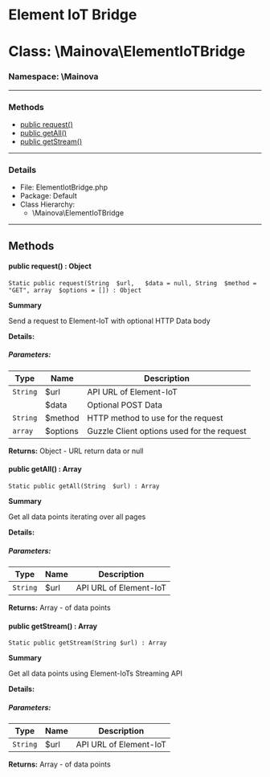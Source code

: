 # Element IoT Bridge

# Class: \Mainova\ElementIoTBridge
### Namespace: \Mainova
---
### Methods
* [public request()](README.md#method_request)
* [public getAll()](README.md#method_getAll)
* [public getStream()](README.md#method_getStream)
---
### Details
* File: ElementIotBridge.php
* Package: Default
* Class Hierarchy:
  * \Mainova\ElementIoTBridge

---
## Methods
<a name="method_request" class="anchor"></a>
#### public request() : Object

```
Static public request(String  $url,   $data = null, String  $method = "GET", array  $options = []) : Object
```

**Summary**

Send a request to Element-IoT with optional HTTP Data body

**Details:**
##### Parameters:
| Type | Name | Description |
| ---- | ---- | ----------- |
| <code>String</code> | $url  | API URL of Element-IoT |
| <code></code> | $data  | Optional POST Data |
| <code>String</code> | $method  | HTTP method to use for the request |
| <code>array</code> | $options  | Guzzle Client options used for the request |

**Returns:** Object - URL return data or null

<a name="method_getAll" class="anchor"></a>
#### public getAll() : Array

```
Static public getAll(String  $url) : Array
```

**Summary**

Get all data points iterating over all pages

**Details:**
##### Parameters:
| Type | Name | Description |
| ---- | ---- | ----------- |
| <code>String</code> | $url  | API URL of Element-IoT |

**Returns:** Array - of data points

<a name="method_getStream" class="anchor"></a>
#### public getStream() : Array

```
Static public getStream(String $url) : Array
```

**Summary**

Get all data points using Element-IoTs Streaming API

**Details:**
##### Parameters:
| Type | Name | Description |
| ---- | ---- | ----------- |
| <code>String</code> | $url  | API URL of Element-IoT |

**Returns:** Array - of data points
